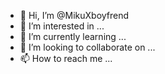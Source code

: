 - 👋 Hi, I’m @MikuXboyfrend
- 👀 I’m interested in ...
- 🌱 I’m currently learning ...
- 💞️ I’m looking to collaborate on ...
- 📫 How to reach me ...

<!---
MikuXboyfrend/MikuXboyfrend is a ✨ special ✨ repository because its `README.md` (this file) appears on your GitHub profile.
You can click the Preview link to take a look at your changes.
--->
